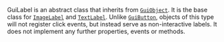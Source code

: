 GuiLabel is an abstract class that inherits from [`GuiObject`](https://create.roblox.com/docs/reference/engine/classes/GuiObject). It is the
base class for [`ImageLabel`](https://create.roblox.com/docs/reference/engine/classes/ImageLabel) and [`TextLabel`](https://create.roblox.com/docs/reference/engine/classes/TextLabel). Unlike
[`GuiButton`](https://create.roblox.com/docs/reference/engine/classes/GuiButton), objects of this type will not register click events, but
instead serve as non-interactive labels. It does not implement any further
properties, events or methods.